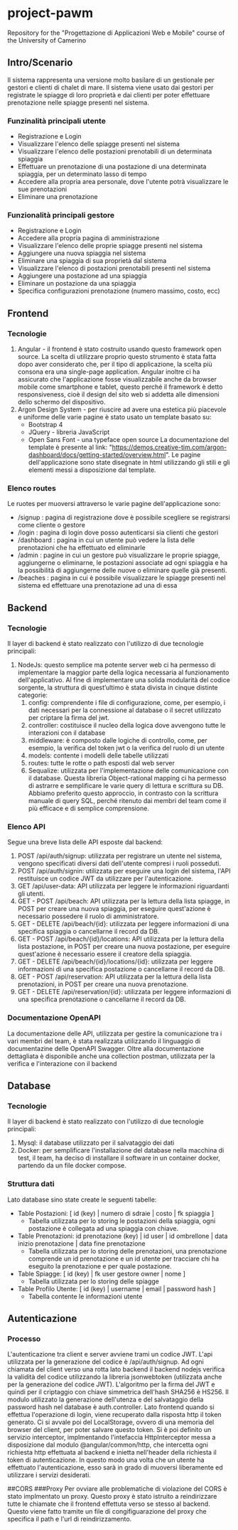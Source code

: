# project-pawm
Repository for the "Progettazione di Applicazioni Web e Mobile" course of the University of Camerino

## Intro/Scenario
Il sistema rappresenta una versione molto basilare di un gestionale per gestori e clienti di chalet di mare. Il sistema viene usato dai gestori per registrate le spiagge di loro proprietà e dai clienti per poter effettuare prenotazione nelle spiagge presenti nel sistema.
### Funzinalità principali utente
- Registrazione e Login
- Visualizzare l'elenco delle spiagge presenti nel sistema
- Visualizzare l'elenco delle postazioni prenotabili di un determinata spiaggia
- Effettuare un prenotazione di una postazione di una determinata spiaggia, per un determinato lasso di tempo 
- Accedere alla propria area personale, dove l'utente potrà visualizzare le sue prenotazioni
- Eliminare una prenotazione 
### Funzionalità principali gestore
- Registrazione e Login
- Accedere alla propria pagina di amministrazione
- Visualizzare l'elenco delle proprie spiagge presenti nel sistema
- Aggiungere una nuova spiaggia nel sistema
- Eliminare una spiaggia di sua proprietà dal sistema
- Visualizzare l'elenco di postazioni prenotabili presenti nel sistema
- Aggiungere una postazione ad una spiaggia
- Eliminare un postazione da una spiaggia
- Specifica configurazioni prenotazione (numero massimo, costo, ecc)

## Frontend
### Tecnologie
1. Angular - il frontend è stato costruito usando questo framework open source. La scelta di utilizzare proprio questo strumento è stata fatta dopo aver considerato che, per il tipo di applicazione, la scelta più consona era una single-page application. Angular inoltre ci ha assicurato che l'applicazione fosse visualizzabile anche da browser mobile come smartphone e tablet, questo perché il framework è detto responsiveness, cioè il design del sito web si addetta alle dimensioni dello schermo del dispositivo.
2. Argon Design System - per riuscire ad avere una estetica più piacevole e uniforme delle varie pagine è stato usato un template basato su:
	- Bootstrap 4
	- JQuery - libreria JavaScript
	- Open Sans Font - una typeface open source
La documentazione del template è presente al link: "https://demos.creative-tim.com/argon-dashboard/docs/getting-started/overview.html". 
Le pagine dell'applicazione sono state disegnate in html utilizzando gli stili e gli elementi messi a disposizione dal template. 
### Elenco routes
Le ruotes per muoversi attraverso le varie pagine dell'applicazione sono: 
- /signup : pagina di registrazione dove è possibile scegliere se registrarsi come cliente o gestore
- /login : pagina di login dove posso autenticarsi sia clienti che gestori
- /dashboard : pagina in cui un utente può vedere la lista delle prenotazioni che ha effettuato ed eliminarle
- /admin : pagine in cui un gestore può visualizzare le proprie spiagge, aggiungerne o eliminarne, le postazioni associate ad ogni spiaggia e ha la possibilità di aggiungerne delle nuove o eliminare quelle già presenti. 
- /beaches : pagina in cui è possibile visualizzare le spiagge presenti nel sistema ed effettuare una prenotazione ad una di essa

## Backend
### Tecnologie
Il layer di backend è stato realizzato con l'utilizzo di due tecnologie principali:
1.  NodeJs: questo semplice ma potente server web ci ha permesso di implementare la maggior parte della logica necessaria al funzionamento dell'applicativo. Al fine di implementare una solida modularità del codice sorgente, la struttura di quest’ultimo è stata divista in cinque distinte categorie: 
    1.  config: comprendente i file di configurazione, come, per esempio, i dati necessari per la connessione al database o il secret utilizzato per criptare la firma del jwt.
    2.  controller: costituisce il nucleo della logica dove avvengono tutte le interazioni con il database
    3.  middleware: è composto dalle logiche di controllo, come, per esempio, la verifica del token jwt o la verifica del ruolo di un utente
    4.  models: contente i modelli delle tabelle utilizzati
    5.  routes: tutte le rotte o path esposti dal web server
	2.  Sequalize: utilizzata per l'implementazione delle comunicazione con il database. Questa libreria Object-rational mapping ci ha permesso di astrarre e semplificare le varie query di lettura e scrittura su DB. Abbiamo preferito questo approccio, in contrasto con la scrittura manuale di query SQL, perché ritenuto dai membri del team come il più efficace e di semplice comprensione.

### Elenco API
Segue una breve lista delle API esposte dal backend:
1. POST /api/auth/signup: utilizzata per registrare un utente nel sistema, vengono specificati diversi dati dell'utente compresi i ruoli posseduti.
2. POST /api/auth/signin: utilizzata per eseguire una login del sistema, l'API restituisce un codice JWT da utilizzare per l'autenticazione.
3. GET /api/user-data: API utilizzata per leggere le informazioni riguardanti gli utenti. 
4. GET - POST /api/beach: API utilizzata per la lettura della lista spiagge, in POST per creare una nuova spiaggia, per eseguire quest'azione è necessario possedere il ruolo di amministratore.
5. GET - DELETE /api/beach/{id}: utilizzata per leggere informazioni di una specifica spiaggia o cancellarne il record da DB.
6. GET - POST /api/beach/{id}/locations: API utilizzata per la lettura della lista postazione, in POST per creare una nuova postazione, per eseguire quest'azione è necessario essere il creatore della spiaggia.
7. GET - DELETE /api/beach/{id}/locations/{id}: utilizzata per leggere informazioni di una specifica postazione o cancellarne il record da DB.
8. GET - POST /api/reservation: API utilizzata per la lettura della lista prenotazioni, in POST per creare una nuova prenotazione.
9. GET - DELETE /api/reservation/{id}: utilizzata per leggere informazioni di una specifica prenotazione o cancellarne il record da DB.
### Documentazione OpenAPI
La documentazione delle API, utilizzata per gestire la comunicazione tra i vari membri del team, è stata realizzata utilizzando il linguaggio di documentazine delle OpenAPI Swagger.
Oltre alla documentazione dettagliata è disponibile anche una collection postman, utilizzata per la verifica e l'interazione con il backend

## Database
### Tecnologie
Il layer di backend è stato realizzato con l'utilizzo di due tecnologie principali:
1. Mysql: il database utilizzato per il salvataggio dei dati 
2. Docker: per semplificare l'installazione del database nella macchina di test, il team, ha deciso di installare il software in un container docker, partendo da un file docker compose.
### Struttura  dati
Lato database sino state create le seguenti tabelle: 
- Table Postazioni: [ id (key) | numero di sdraie | costo | fk spiaggia ]
    - Tabella utilizzata per lo storing le postazioni della spiaggia, ogni postazione è collegata ad una spiaggia con chiave.
- Table Prenotazioni: id prenotazione (key) | id user | id ombrellone | data inizio prenotazione | data fine prenotazione
    - Tabella utilizzata per lo storing delle prenotazioni, una prenotazione comprende un id prenotazione e un id utente per tracciare chi ha eseguito la prenotazione e per quale postazione.
- Table Spiagge: [ id (key) | fk user gestore owner | nome ]
    - Tabella utilizzata per lo storing delle spiagge
- Table Profilo Utente: [ id (key) | username | email | password hash ]
    - Tabella contente le informazioni utente

## Autenticazione
### Processo
L'autenticazione tra client e server avviene trami un codice JWT. L'api utilizzata per la generazione del codice è /api/auth/signup. Ad ogni chiamata del client verso una rotta lato backend il backend nodejs verifica la validità del codice utilizzando la libreria jsonwebtoken (utilizzata anche per la generazione del codice JWT). L'algoritmo per la firma del JWT e quindi per il criptaggio con chiave simmetrica dell'hash SHA256 è HS256.
Il modulo utilizzato la generazione dell'utenza e del salvataggio della password hash nel database è auth.controller.
Lato frontend quando si effettua l'operazione di login, viene recuperato dalla risposta http il token generato. Ci si avvale poi del LocalStorage, ovvero di una memoria del browser del client, per poter salvare questo token. Si è poi definito un servizio interceptor, implmentando l'intefaccia HttpInterceptor messa a disposizione dal modulo @angular/common/http, che intercetta ogni richiesta http effettuata al backend e inietta nell'header della richiesta il token di autenticazione. In questo modo una volta che un utente ha effettuato l'autenticazione, esso sarà in grado di muoversi liberamente ed utilizzare i servizi desiderati. 

##CORS
###Proxy
Per ovviare alle problematiche di violazione del CORS è stato implmentato un proxy. Questo proxy è stato istruito a reindirizzare tutte le chiamate che il frontend effettuta verso se stesso al backend. Questo viene fatto tramite un file di congifiguarazione del proxy che specifica il path e l'url di reindirizzamento. 

